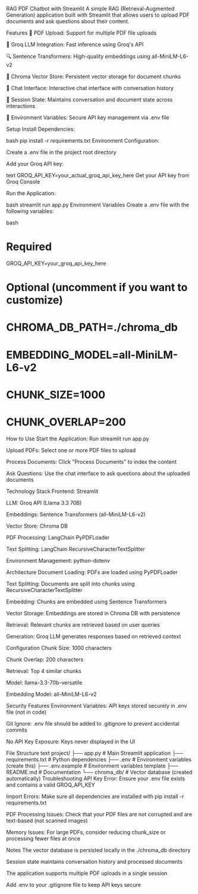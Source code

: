 RAG PDF Chatbot with Streamlit
A simple RAG (Retrieval-Augmented Generation) application built with Streamlit that allows users to upload PDF documents and ask questions about their content.

Features
📄 PDF Upload: Support for multiple PDF file uploads

🤖 Groq LLM Integration: Fast inference using Groq's API

🔍 Sentence Transformers: High-quality embeddings using all-MiniLM-L6-v2

💾 Chroma Vector Store: Persistent vector storage for document chunks

💬 Chat Interface: Interactive chat interface with conversation history

🔄 Session State: Maintains conversation and document state across interactions

🔐 Environment Variables: Secure API key management via .env file

Setup
Install Dependencies:

bash
pip install -r requirements.txt
Environment Configuration:

Create a .env file in the project root directory

Add your Groq API key:

text
GROQ_API_KEY=your_actual_groq_api_key_here
Get your API key from Groq Console

Run the Application:

bash
streamlit run app.py
Environment Variables
Create a .env file with the following variables:

bash
# Required
GROQ_API_KEY=your_groq_api_key_here

# Optional (uncomment if you want to customize)
# CHROMA_DB_PATH=./chroma_db
# EMBEDDING_MODEL=all-MiniLM-L6-v2
# CHUNK_SIZE=1000
# CHUNK_OVERLAP=200
How to Use
Start the Application: Run streamlit run app.py

Upload PDFs: Select one or more PDF files to upload

Process Documents: Click "Process Documents" to index the content

Ask Questions: Use the chat interface to ask questions about the uploaded documents

Technology Stack
Frontend: Streamlit

LLM: Groq API (Llama 3.3 70B)

Embeddings: Sentence Transformers (all-MiniLM-L6-v2)

Vector Store: Chroma DB

PDF Processing: LangChain PyPDFLoader

Text Splitting: LangChain RecursiveCharacterTextSplitter

Environment Management: python-dotenv

Architecture
Document Loading: PDFs are loaded using PyPDFLoader

Text Splitting: Documents are split into chunks using RecursiveCharacterTextSplitter

Embedding: Chunks are embedded using Sentence Transformers

Vector Storage: Embeddings are stored in Chroma DB with persistence

Retrieval: Relevant chunks are retrieved based on user queries

Generation: Groq LLM generates responses based on retrieved context

Configuration
Chunk Size: 1000 characters

Chunk Overlap: 200 characters

Retrieval: Top 4 similar chunks

Model: llama-3.3-70b-versatile

Embedding Model: all-MiniLM-L6-v2

Security Features
Environment Variables: API keys stored securely in .env file (not in code)

Git Ignore: .env file should be added to .gitignore to prevent accidental commits

No API Key Exposure: Keys never displayed in the UI

File Structure
text
project/
├── app.py              # Main Streamlit application
├── requirements.txt    # Python dependencies
├── .env               # Environment variables (create this)
├── .env.example       # Environment variables template
├── README.md          # Documentation
└── chroma_db/         # Vector database (created automatically)
Troubleshooting
API Key Error: Ensure your .env file exists and contains a valid GROQ_API_KEY

Import Errors: Make sure all dependencies are installed with pip install -r requirements.txt

PDF Processing Issues: Check that your PDF files are not corrupted and are text-based (not scanned images)

Memory Issues: For large PDFs, consider reducing chunk_size or processing fewer files at once

Notes
The vector database is persisted locally in the ./chroma_db directory

Session state maintains conversation history and processed documents

The application supports multiple PDF uploads in a single session

Add .env to your .gitignore file to keep API keys secure
